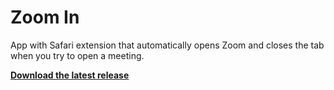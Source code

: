 # Zoom In

App with Safari extension that automatically opens Zoom and closes the tab when you try to open a meeting.

**[Download the latest release](https://github.com/nothingmagical/ZoomIn/releases/latest)**
